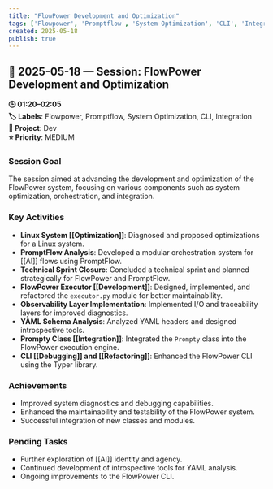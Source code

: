 ```yaml
---
title: "FlowPower Development and Optimization"
tags: ['Flowpower', 'Promptflow', 'System Optimization', 'CLI', 'Integration']
created: 2025-05-18
publish: true
---
```


## 📅 2025-05-18 — Session: FlowPower Development and Optimization

**🕒 01:20–02:05**  
**🏷️ Labels**: Flowpower, Promptflow, System Optimization, CLI, Integration  
**📂 Project**: Dev  
**⭐ Priority**: MEDIUM  


### Session Goal
The session aimed at advancing the development and optimization of the FlowPower system, focusing on various components such as system optimization, orchestration, and integration.

### Key Activities
- **Linux System [[Optimization]]**: Diagnosed and proposed optimizations for a Linux system.
- **PromptFlow Analysis**: Developed a modular orchestration system for [[AI]] flows using PromptFlow.
- **Technical Sprint Closure**: Concluded a technical sprint and planned strategically for FlowPower and PromptFlow.
- **FlowPower Executor [[Development]]**: Designed, implemented, and refactored the `executor.py` module for better maintainability.
- **Observability Layer Implementation**: Implemented I/O and traceability layers for improved diagnostics.
- **YAML Schema Analysis**: Analyzed YAML headers and designed introspective tools.
- **Prompty Class [[Integration]]**: Integrated the `Prompty` class into the FlowPower execution engine.
- **CLI [[Debugging]] and [[Refactoring]]**: Enhanced the FlowPower CLI using the Typer library.

### Achievements
- Improved system diagnostics and debugging capabilities.
- Enhanced the maintainability and testability of the FlowPower system.
- Successful integration of new classes and modules.

### Pending Tasks
- Further exploration of [[AI]] identity and agency.
- Continued development of introspective tools for YAML analysis.
- Ongoing improvements to the FlowPower CLI.
